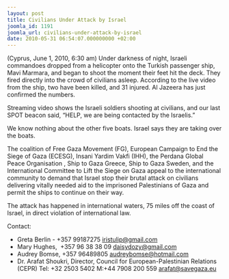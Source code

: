 ```yaml
---
layout: post
title: Civilians Under Attack by Israel
joomla_id: 1191
joomla_url: civilians-under-attack-by-israel
date: 2010-05-31 06:54:07.000000000 +02:00
---
```

<p>(Cyprus, June 1, 2010, 6:30 am) Under darkness of night, Israeli commandoes dropped from a helicopter onto the Turkish passenger ship, Mavi Marmara, and began to shoot the moment their feet hit the deck. They fired directly into the crowd of civilians asleep. According to the live video from the ship, two have been killed, and 31 injured. Al Jazeera has just confirmed the numbers.</p>
<p>Streaming video shows the Israeli soldiers shooting at civilians, and our last SPOT beacon said, “HELP, we are being contacted by the Israelis.”</p>
<p>We know nothing about the other five boats. Israel says they are taking over the boats.</p>
<p>The coalition of Free Gaza Movement (FG), European Campaign to End the Siege of Gaza (ECESG), Insani Yardim Vakfi (IHH), the Perdana Global Peace Organisation , Ship to Gaza Greece, Ship to Gaza Sweden, and the International Committee to Lift the Siege on Gaza appeal to the international community to demand that Israel stop their brutal attack on civilians delivering vitally needed aid to the imprisoned Palestinians of Gaza and permit the ships to continue on their way.</p>
<p>The attack has happened in international waters, 75 miles off the coast of Israel, in direct violation of international law.</p>
<p>Contact:</p>
<ul>
<li>Greta Berlin - +357 99187275 <a href="mailto:iristulip@gmail.com" target="_blank">iristulip@gmail.com</a></li>
<li><a href="mailto:iristulip@gmail.com" target="_blank"></a>Mary Hughes,  +357 96 38 38 09 <a href="mailto:daisydozy@gmail.com" target="_blank">daisydozy@gmail.com</a></li>
<li><a href="mailto:daisydozy@gmail.com" target="_blank"></a>Audrey Bomse, +357 96489805 <a href="mailto:audreybomse@hotmail.com" target="_blank">audreybomse@hotmail.com</a></li>
<li><a href="mailto:audreybomse@hotmail.com" target="_blank"></a>Dr. Arafat Shoukri, Director, Council for European-Palestinian Relations (CEPR) Tel: +32 2503 5402 M:+44 7908 200 559 <a href="mailto:arafat@savegaza.eu" target="_blank">arafat@savegaza.eu</a></li>
</ul>
